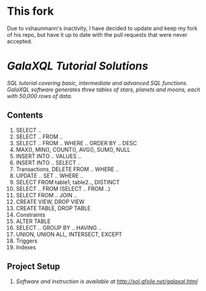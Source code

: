 # This fork

Due to vshaunmann's inactivity, I have decided to update and keep my fork of his repo, but have it up to date with the pull requests that were never accepted.

# _GalaXQL Tutorial Solutions_

_SQL tutorial covering basic, intermediate and advanced SQL functions._
_GalaXQL software generates three tables of stars, planets and moons, each with 50,000 rows of data._

## Contents

1. SELECT ..
2. SELECT .. FROM ..
3. SELECT .. FROM .. WHERE .. ORDER BY .. DESC
4. MAX(), MIN(), COUNT(), AVG(), SUM(), NULL
5. INSERT INTO .. VALUES ..
6. INSERT INTO .. SELECT ..
7. Transactions, DELETE FROM .. WHERE ..
8. UPDATE .. SET .. WHERE ..
9. SELECT FROM table1, table2.., DISTINCT
10. SELECT .. FROM (SELECT .. FROM ..)
11. SELECT FROM .. JOIN ..
12. CREATE VIEW, DROP VIEW
13. CREATE TABLE, DROP TABLE
14. Constraints
15. ALTER TABLE
16. SELECT .. GROUP BY .. HAVING ..
17. UNION, UNION ALL, INTERSECT, EXCEPT
18. Triggers
19. Indexes

## Project Setup

1. _Software and instruction is available at http://sol.gfxile.net/galaxql.html_ 

